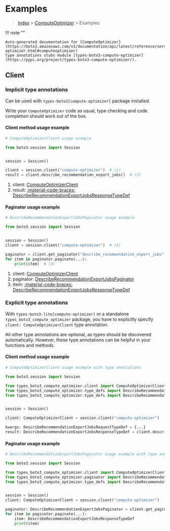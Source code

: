 # Examples

> [Index](../README.md) > [ComputeOptimizer](./README.md) > Examples

!!! note ""

    Auto-generated documentation for [ComputeOptimizer](https://boto3.amazonaws.com/v1/documentation/api/latest/reference/services/compute-optimizer.html#computeoptimizer)
    type annotations stubs module [types-boto3-compute-optimizer](https://pypi.org/project/types-boto3-compute-optimizer/).

## Client

### Implicit type annotations

Can be used with `types-boto3[compute-optimizer]` package installed.

Write your `ComputeOptimizer` code as usual,
type checking and code completion should work out of the box.


#### Client method usage example

```python
# ComputeOptimizerClient usage example

from boto3.session import Session


session = Session()

client = session.client("compute-optimizer")  # (1)
result = client.describe_recommendation_export_jobs()  # (2)
```

1. client: [ComputeOptimizerClient](./client.md)
2. result: [:material-code-braces: DescribeRecommendationExportJobsResponseTypeDef](./type_defs.md#describerecommendationexportjobsresponsetypedef)



#### Paginator usage example

```python
# DescribeRecommendationExportJobsPaginator usage example

from boto3.session import Session


session = Session()
client = session.client("compute-optimizer")  # (1)

paginator = client.get_paginator("describe_recommendation_export_jobs")  # (2)
for item in paginator.paginate(...):
    print(item)  # (3)
```

1. client: [ComputeOptimizerClient](./client.md)
2. paginator: [DescribeRecommendationExportJobsPaginator](./paginators.md#describerecommendationexportjobspaginator)
3. item: [:material-code-braces: DescribeRecommendationExportJobsResponseTypeDef](./type_defs.md#describerecommendationexportjobsresponsetypedef)




### Explicit type annotations

With `types-boto3-lite[compute-optimizer]`
or a standalone `types_boto3_compute_optimizer` package, you have to explicitly specify `client: ComputeOptimizerClient` type annotation.

All other type annotations are optional, as types should be discovered automatically.
However, these type annotations can be helpful in your functions and methods.


#### Client method usage example

```python
# ComputeOptimizerClient usage example with type annotations

from boto3.session import Session

from types_boto3_compute_optimizer.client import ComputeOptimizerClient
from types_boto3_compute_optimizer.type_defs import DescribeRecommendationExportJobsResponseTypeDef
from types_boto3_compute_optimizer.type_defs import DescribeRecommendationExportJobsRequestTypeDef


session = Session()

client: ComputeOptimizerClient = session.client("compute-optimizer")

kwargs: DescribeRecommendationExportJobsRequestTypeDef = {...}
result: DescribeRecommendationExportJobsResponseTypeDef = client.describe_recommendation_export_jobs(**kwargs)
```



#### Paginator usage example

```python
# DescribeRecommendationExportJobsPaginator usage example with type annotations

from boto3.session import Session

from types_boto3_compute_optimizer.client import ComputeOptimizerClient
from types_boto3_compute_optimizer.paginator import DescribeRecommendationExportJobsPaginator
from types_boto3_compute_optimizer.type_defs import DescribeRecommendationExportJobsResponseTypeDef


session = Session()
client: ComputeOptimizerClient = session.client("compute-optimizer")

paginator: DescribeRecommendationExportJobsPaginator = client.get_paginator("describe_recommendation_export_jobs")
for item in paginator.paginate(...):
    item: DescribeRecommendationExportJobsResponseTypeDef
    print(item)
```




